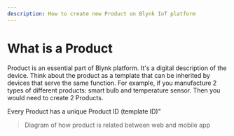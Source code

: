 ```yaml
---
description: How to create new Product on Blynk IoT platform
---
```


# What is a Product



Product is an essential part of Blynk platform. It's a digital description of the device. Think about the product as a template that can be inherited by devices that serve the same function. For example, if you manufacture 2 types of different products: smart bulb and temperature sensor. Then you would need to create 2 Products.

Every Product has a unique Product ID \(template ID\)"



> Diagram of how product is related between web and mobile app

